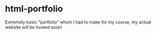 # html-portfolio
Extremely basic "portfolio" which I had to make for my course, my actual website will be hosted soon!

